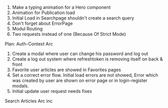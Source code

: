 1. Make a typing animation for a Hero component
2. Animation for Publication load
3. Initial Load in Searchpage shouldn't create a search query
4. Don't forget about ErrorPage
5. Modul Routing
6. Two requests instead of one (Because Of Strict Mode)

Plan:
Auth-Context Arc

1. Create a modal where user can change his password and log out
2. Create a log out system where refreshtoken is removing itself on back & front
3. Favorite user articles are showed in Favorites pages
4. Set a correct error flow. Initial load errors are not showed, Error which was created by user are shown on error page or in login-register modals.
5. Initial update user request needs fixes

Search Articles Arc
inc
